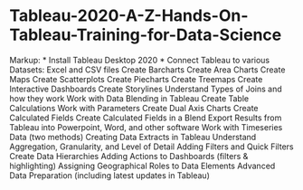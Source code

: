 # Tableau-2020-A-Z-Hands-On-Tableau-Training-for-Data-Science

   Markup:  * Install Tableau Desktop 2020
            * Connect Tableau to various Datasets: Excel and CSV files
    Create Barcharts
    Create Area Charts
    Create Maps
    Create Scatterplots
    Create Piecharts
    Create Treemaps
    Create Interactive Dashboards
    Create Storylines
    Understand Types of Joins and how they work
    Work with Data Blending in Tableau
    Create Table Calculations
    Work with Parameters
    Create Dual Axis Charts
    Create Calculated Fields
    Create Calculated Fields in a Blend
    Export Results from Tableau into Powerpoint, Word, and other software
    Work with Timeseries Data (two methods)
    Creating Data Extracts in Tableau
    Understand Aggregation, Granularity, and Level of Detail
    Adding Filters and Quick Filters
    Create Data Hierarchies
    Adding Actions to Dashboards (filters & highlighting)
    Assigning Geographical Roles to Data Elements
    Advanced Data Preparation (including latest updates in Tableau)
